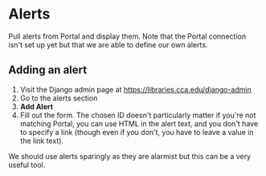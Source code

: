 # Alerts

Pull alerts from Portal and display them. Note that the Portal connection isn't set up yet but that we are able to define our own alerts.

## Adding an alert

1. Visit the Django admin page at https://libraries.cca.edu/django-admin
1. Go to the alerts section
1. **Add Alert**
1. Fill out the form. The chosen ID doesn't particularly matter if you're not matching Portal, you can use HTML in the alert text, and you don't have to specify a link (though even if you don't, you have to leave a value in the link text).

We should use alerts sparingly as they are alarmist but this can be a very useful tool.

